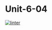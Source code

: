 # Unit-6-04
[![linter](https://github.com/JacksonNaufal/Unit-6-04/workflows/linter/badge.svg)](https://github.com/marketplace/actions/super-linter)
